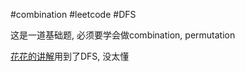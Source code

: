 #combination
#leetcode
#DFS

这是一道基础题, 必须要学会做combination, permutation

[花花的讲解](https://www.youtube.com/watch?v=CUzm-buvH_8)用到了DFS, 没太懂


